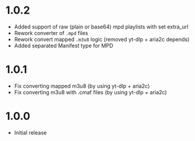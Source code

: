 # 1.0.2

- Added support of raw (plain or base64) mpd playlists with set extra_url
- Rework converter of `.mpd` files
- Rework convert mapped `.m3u8` logic (removed yt-dlp + aria2c depends)
- Added separated Manifest type for MPD

# 1.0.1

- Fix converting mapped m3u8 (by using yt-dlp + aria2c)
- Fix converting m3u8 with .cmaf files (by using yt-dlp + aria2c)

# 1.0.0

- Initial release
